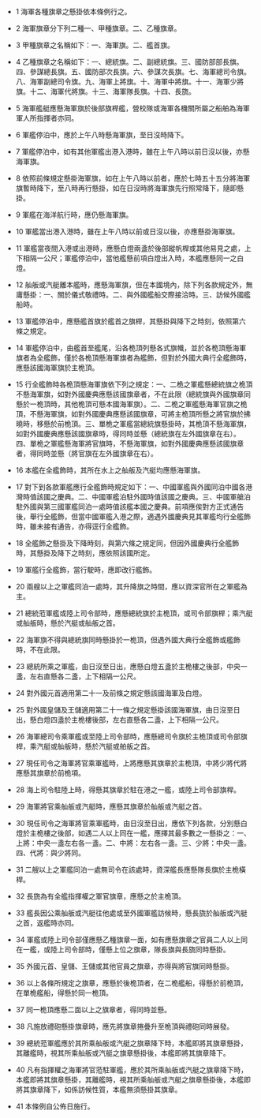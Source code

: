 * 1 海軍各種旗章之懸掛依本條例行之。

* 2 海軍旗章分下列二種一、甲種旗章。二、乙種旗章。

* 3 甲種旗章之名稱如下：一、海軍旗。二、艦首旗。

* 4 乙種旗章之名稱如下：一、總統旗。二、副總統旗。三、國防部部長旗。四、參謀總長旗。五、國防部次長旗。六、參謀次長旗。七、海軍總司令旗。八、海軍副總司令旗。九、海軍上將旗。十、海軍中將旗。十一、海軍少將旗。十二、海軍代將旗。十三、海軍隊長旗。十四、長旒。

* 5 海軍艦艇應懸海軍旗於後部旗桿艦，營校隊或海軍各機關所屬之船舶為海軍軍人所指揮者亦同。

* 6 軍艦停泊中，應於上午八時懸海軍旗，至日沒時降下。

* 7 軍艦停泊中，如有其他軍艦出港入港時，雖在上午八時以前日沒以後，亦懸海軍旗。

* 8 依照前條規定懸掛海軍旗，如在上午八時以前者，應於七時五十五分將海軍旗暫時降下，至八時再行懸掛，如在日沒時將海軍旗先行照常降下，隨即懸掛。

* 9 軍艦在海洋航行時，應仍懸海軍旗。

* 10 軍艦當出港入港時，雖在上午八時以前或日沒以後，亦應懸掛海軍旗。

* 11 軍艦當夜間入港或出港時，應懸白燈兩盞於後部縱帆桿或其他易見之處，上下相隔一公尺；軍艦停泊中，當他艦懸前項白燈出入時，本艦應懸同一之白燈。

* 12 舢舨或汽艇離本艦時，應懸海軍旗，但在本國境內，除下列各款規定外，無庸懸掛：一、關於儀式敬禮時。二、與外國艦船交際接洽時。三、訪候外國艦船時。

* 13 軍艦停泊中，應懸艦首旗於艦首之旗桿，其懸掛與降下之時刻，依照第六條之規定。

* 14 軍艦停泊中，由艦首至艦尾，沿各桅頂列懸各式旗幟，並於各桅頂懸海軍旗者為全艦飾，僅於各桅頂懸海軍旗者為艦飾，但對於外國大典行全艦飾時，應懸該國海軍旗於主桅頂。

* 15 行全艦飾時各桅頂懸海軍旗依下列之規定：一、二桅之軍艦懸總統旗之桅頂不懸海軍旗，如對外國慶典應懸該國旗章者，不在此限（總統旗與外國旗章同懸於一桅頂時，其他桅頂可懸本國海軍旗）。二、二桅之軍艦懸海軍官旗之桅頂，不懸海軍旗，如對外國慶典應懸該國旗章，可將主桅頂所懸之將官旗於拂曉時，移懸於前桅頂。三、單桅之軍艦當總統旗懸掛時，其桅頂不懸海軍旗，如對外國慶典應懸該國旗章時，得同時並懸（總統旗在左外國旗章在右）。四、單桅之軍艦懸海軍將官旗時，不懸海軍旗，如對外國慶典應懸該國旗章者，得同時並懸（將官旗在左外國旗章在右）。

* 16 本艦在全艦飾時，其所在水上之舢舨及汽艇均應懸海軍旗。

* 17 對下到各款軍艦應行全艦飾時規定如下：一、中國軍艦與外國同泊中國各港灣時值該國之慶典。二、中國軍艦泊駐外國時值該國之慶典。三、中國軍艙泊駐外國與第三國軍艦同泊一處時值該艦本國之慶典。前項應俟對方正式通告後，舉行全艦飾，但當中國軍艦入港之際，適遇外國慶典見其軍艦均行全艦飾時，雖未接有通告，亦得逕行全艦飾。

* 18 全艦飾之懸掛及下降時刻，與第六條之規定同，但因外國慶典行全艦飾時，其懸掛及降下之時刻，應依照該國所定。

* 19 軍艦行全艦飾，當行駛時，應即改行艦飾。

* 20 兩艘以上之軍艦同泊一處時，其升降旗之時間，應以資深官所在之軍艦為主。

* 21 總統蒞軍艦或陸上司令部時，應懸總統旗於主桅頂，或司令部旗桿；乘汽艇或舢舨時，懸於汽艇或舢舨之首。

* 22 海軍旗不得與總統旗同時懸掛於一桅頂，但遇外國大典行全艦飾或艦飾時，不在此限。

* 23 總統所乘之軍艦，由日沒至日出，應懸白燈五盞於主桅樓之後部，中央一盞，左右直懸各二盞，上下相隔一公尺。

* 24 對外國元首適用第二十一及前條之規定懸該國海軍及白燈。

* 25 對外國皇儲及王儲適用第二十一條之規定懸掛該國海軍旗，由日沒至日出，懸白燈四盞於主桅樓後部，左右直懸各二盞，上下相隔一公尺。

* 26 海軍總司令乘軍艦或至陸上司令部時，應懸總司令旗於主桅頂或司令部旗桿，乘汽艇或舢舨時，懸於汽艇或舶舨之首。

* 27 現任司令之海軍將官乘軍艦時，上將應懸其旗章於主桅頂，中將少將代將應懸其旗章於前桅項。

* 28 海上司令駐陸上時，得懸其旗章於駐在港之一艦，或陸上司令部旗桿。

* 29 海軍將官乘舢舨或汽艇時，應懸其旗章於舢舨或汽艇之首。

* 30 現任司令之海軍將官乘軍艦時，由日沒至日出，應依下列各款，分別懸白燈於主桅樓之後部，如遇二人以上同在一艦，應擇其最多數之一懸掛之：一、上將：中央一盞左右各一盞。二、中將：左右各一盞。三、少將：中央一盞。四、代將：與少將同。

* 31 二艘以上之軍艦同泊一處無司令在該處時，資深艦長應懸隊長旗於主桅橫桿。

* 32 長旒為有全艦指揮權之軍官旗章，應懸之於主桅頂。

* 33 艦長因公乘舢舨或汽艇往他處或至外國軍艦訪候時，懸長旒於舢舨或汽艇之首，返艦時亦同。

* 34 軍艦或陸上司令部僅應懸乙種旗章一面，如有應懸旗章之官員二人以上同在一艦，或陸上司令部時，僅懸上位之旗章，隊長旗與長旒同時懸掛。

* 35 外國元首、皇儲、王儲或其他官員之旗章，亦得與將官旗同時懸掛。

* 36 以上各條所規定之旗章，應懸於後桅頂者，在二桅艦船，得懸於前桅頂，在單桅艦船，得懸於同一桅頂。

* 37 同一桅頂應懸二面以上之旗章者，得同時並懸。

* 38 凡施放禮砲懸掛旗章時，應先將旗章捲疊升至桅頂與禮砲同時展發。

* 39 總統蒞軍艦應於其所乘舢舨或汽艇之旗章降下時，本艦即將其旗章懸掛，其離艦時，視其所乘舢舨或汽艇之旗章懸掛後，本艦即將其旗章降下。

* 40 凡有指揮權之海軍將官蒞駐軍艦，應於其所乘舢舨或汽艇之旗章降下時，本艦即將其旗章懸掛，其離艦時，視其所乘舢舨或汽艇之旗章懸掛後，本艦即將其旗章降下，如係訪候性質，本艦無須懸掛其旗章。

* 41 本條例自公佈日施行。

